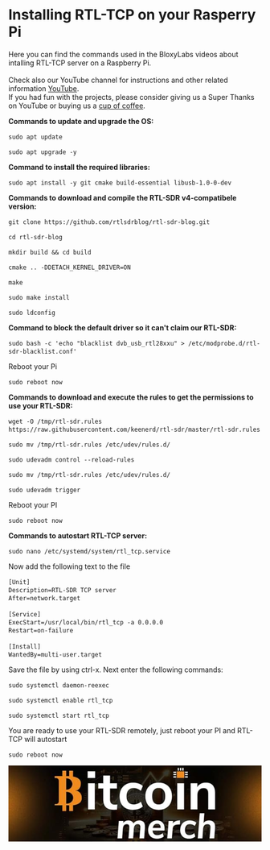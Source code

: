 # Installing RTL-TCP on your Rasperry Pi
Here you can find the commands used in the BloxyLabs videos about intalling RTL-TCP server on a Raspberry Pi.
<br>
<br>
Check also our YouTube channel for instructions and other related information [YouTube](https://www.youtube.com/@bloxylabs "YouTube").
<br>
If you had fun with the projects, please consider giving us a Super Thanks on YouTube or buying us a [cup of coffee](https://www.buymeacoffee.com/bloxylabs "cupofcoffee").

**Commands to update and upgrade the OS:**

```
sudo apt update
```
```
sudo apt upgrade -y
```


**Command to install the required libraries:**

```
sudo apt install -y git cmake build-essential libusb-1.0-0-dev
```

**Commands to download and compile the RTL-SDR v4-compatibele version:**

```
git clone https://github.com/rtlsdrblog/rtl-sdr-blog.git
```
```
cd rtl-sdr-blog
```
```
mkdir build && cd build
```
```
cmake .. -DDETACH_KERNEL_DRIVER=ON
```
```
make
```
```
sudo make install
```
```
sudo ldconfig
```
**Command to block the default driver so it can't claim our RTL-SDR:**

```
sudo bash -c 'echo "blacklist dvb_usb_rtl28xxu" > /etc/modprobe.d/rtl-sdr-blacklist.conf'
```
Reboot your Pi
```
sudo reboot now
```

**Commands to download and execute the rules to get the permissions to use your RTL-SDR:**

```
wget -O /tmp/rtl-sdr.rules https://raw.githubusercontent.com/keenerd/rtl-sdr/master/rtl-sdr.rules
```
```
sudo mv /tmp/rtl-sdr.rules /etc/udev/rules.d/
```
```
sudo udevadm control --reload-rules
```
```
sudo mv /tmp/rtl-sdr.rules /etc/udev/rules.d/
```
```
sudo udevadm trigger
```
Reboot your PI
```
sudo reboot now
```

**Commands to autostart RTL-TCP server:**

```
sudo nano /etc/systemd/system/rtl_tcp.service
```
Now add the following text to the file

```
[Unit]
Description=RTL-SDR TCP server
After=network.target

[Service]
ExecStart=/usr/local/bin/rtl_tcp -a 0.0.0.0
Restart=on-failure

[Install]
WantedBy=multi-user.target
```
Save the file by using ctrl-x. Next enter the following commands:

```
sudo systemctl daemon-reexec
```
```
sudo systemctl enable rtl_tcp
```
```
sudo systemctl start rtl_tcp
```
You are ready to use your RTL-SDR remotely, just reboot your PI and RTL-TCP will autostart
```
sudo reboot now
```

[![Alt text](bitcoinmergebanner.jpg)](https://bitcoinmerch.com?aff=706)
